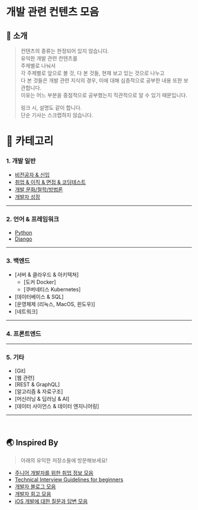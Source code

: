 # 개발 관련 컨텐츠 모음

## :mega: 소개

> 컨텐츠의 종류는 한정되어 있지 않습니다.  
> 유익한 개발 관련 컨텐츠를  
> 주제별로 나눠서  
> 각 주제별로 앞으로 볼 것, 다 본 것들, 현재 보고 있는 것으로 나누고  
> 다 본 것들은 개발 관련 지식의 경우, 이에 대해 심층적으로 공부한 내용 또한 보관합니다.  
> 이유는 어느 부분을 중점적으로 공부했는지 직관적으로 알 수 있기 때문입니다.
>
> 링크 시, 설명도 같이 합니다.  
> 단순 기사는 스크랩하지 않습니다.

# :mag_right: 카테고리

### 1. 개발 일반

- [비전공자 & 신입](https://github.com/JeHa00/00_dev-contents/blob/master/1.%20%EA%B0%9C%EB%B0%9C%20%EC%9D%BC%EB%B0%98/README.MD#%EB%B9%84%EC%A0%84%EA%B3%B5%EC%9E%90--%EC%8B%A0%EC%9E%85)
- [취업 & 이직 & 면접 & 코딩테스트](https://github.com/JeHa00/00_dev-contents/blob/master/1.%20%EA%B0%9C%EB%B0%9C%20%EC%9D%BC%EB%B0%98/README.MD#%EC%B7%A8%EC%97%85--%EC%9D%B4%EC%A7%81--%EB%A9%B4%EC%A0%91--%EC%BD%94%EB%94%A9%ED%85%8C%EC%8A%A4%ED%8A%B8)
- [개발 문화/철학/방법론](https://github.com/JeHa00/00_dev-contents/blob/master/1.%20%EA%B0%9C%EB%B0%9C%20%EC%9D%BC%EB%B0%98/README.MD#%EA%B0%9C%EB%B0%9C-%EB%AC%B8%ED%99%94%EC%B2%A0%ED%95%99%EB%B0%A9%EB%B2%95%EB%A1%A0)
- [개발자 성장](https://github.com/JeHa00/00_dev-contents/blob/master/1.%20%EA%B0%9C%EB%B0%9C%20%EC%9D%BC%EB%B0%98/README.MD#%EA%B0%9C%EB%B0%9C%EC%9E%90-%EC%84%B1%EC%9E%A5)
--------------------------------------------------------------------------------------------------

### 2. 언어 & 프레임워크

- [Python](https://github.com/JeHa00/00_dev-contents/tree/master/2.%20Language%20%26%20Framework#python)
- [Django](https://github.com/JeHa00/00_dev-contents/tree/master/2.%20Language%20%26%20Framework#django)
--------------------------------------------------------------------------------------------------
### 3. 백엔드

- [서버 & 클라우드 & 아키텍쳐]
  - [도커 Docker]
  - [쿠버네티스 Kubernetes]
- [데이터베이스 & SQL]
- [운영체제 (리눅스, MacOS, 윈도우)]
- [네트워크]

---

### 4. 프론트엔드

---
### 5. 기타

- [Git]
- [웹 관련]
- [REST & GraphQL]
- [알고리즘 & 자료구조]
- [머신러닝 & 딥러닝 & AI]
- [데이터 사이언스 & 데이터 엔지니어링]



---

</br>

## :earth_asia: Inspired By

> 아래의 유익한 저장소들에 방문해보세요!

- [주니어 개발자를 위한 취업 정보 모음](https://github.com/jojoldu/junior-recruit-scheduler)
- [Technical Interview Guidelines for beginners](https://github.com/JaeYeopHan/Interview_Question_for_Beginner)
- [개발자 블로그 모음](https://github.com/sarojaba/awesome-devblog)
- [개발자 회고 모음](https://github.com/oaksong/developers-retrospective)
- [iOS 개발에 대한 질문과 답변 모음](http://bit.ly/2yhZa9Q)
